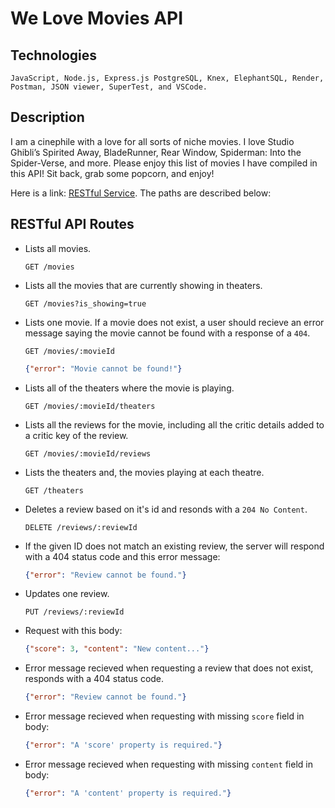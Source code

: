 # We Love Movies API

## Technologies

 ```text
 JavaScript, Node.js, Express.js PostgreSQL, Knex, ElephantSQL, Render, Postman, JSON viewer, SuperTest, and VSCode. 
 ```

## Description

I am a cinephile with a love for all sorts of niche movies. I love Studio Ghibli’s Spirited Away, BladeRunner, Rear Window, Spiderman: Into the Spider-Verse, and more. Please enjoy this list of movies I have compiled in this API! Sit back, grab some popcorn, and enjoy!

Here is a link: [RESTful Service](https://we-love-movies-1pzh.onrender.com). The paths are described below:


## RESTful API Routes

+ Lists all movies.

    ```text
    GET /movies
    ```

+ Lists all the movies that are currently showing in theaters.

    ```text
    GET /movies?is_showing=true
    ```

+ Lists one movie. If a movie does not exist, a user should recieve an error message saying the movie cannot be found with a response of a `404`.

    ```text
    GET /movies/:movieId
    ```

    ```json
    {"error": "Movie cannot be found!"}
    ```

+ Lists all of the theaters where the movie is playing.

    ```text
    GET /movies/:movieId/theaters
    ```

+ Lists all the reviews for the movie, including all the critic details added to a critic key of the review.

    ```text
    GET /movies/:movieId/reviews
    ```

+ Lists the theaters and, the movies playing at each theatre.

    ```text
    GET /theaters
    ```

+ Deletes a review based on it's id and resonds with a `204 No Content`.

    ```text
    DELETE /reviews/:reviewId
    ```

+ If the given ID does not match an existing review, the server will respond with a 404 status code and this error message:

    ```json
    {"error": "Review cannot be found."}
    ```

+ Updates one review.

    ```text
    PUT /reviews/:reviewId
    ```

+ Request with this body:

    ```json
    {"score": 3, "content": "New content..."}
    ```

+ Error message recieved when requesting a review that does not exist, responds with a 404 status code.

    ```json
    {"error": "Review cannot be found."}
    ```

+ Error message recieved when requesting with missing `score` field in body:

    ```json
    {"error": "A 'score' property is required."}
    ```

+ Error message recieved when requesting with missing `content` field in body:

    ```json
    {"error": "A 'content' property is required."}
    ```
